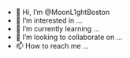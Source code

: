 - 👋 Hi, I’m @MoonL1ghtBoston
- 👀 I’m interested in ...
- 🌱 I’m currently learning ...
- 💞️ I’m looking to collaborate on ...
- 📫 How to reach me ...

<!---
MoonL1ghtBoston/MoonL1ghtBoston is a ✨ special ✨ repository because its `README.md` (this file) appears on your GitHub profile.
You can click the Preview link to take a look at your changes.
--->
